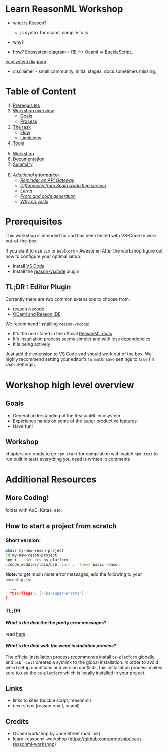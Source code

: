 # Learn ReasonML Workshop

- what is Reason? 
  - js syntax for ocaml, compile to js
- why?

- how? Ecosystem diagram = RE <-> Ocaml => BuckleScript...

[ecosystem diagram](https://github.com/adam-p/markdown-here/raw/master/src/common/images/icon48.png "Ecosystem diagram")

- disclaimer - small community, initial stages, docs sometimes missing, 


# Table of Content

1. [Prerequisites](#prerequisites)
2. [Workshop overview](#overview)
    - [Goals](#goals)
    - [Process](#process)
3. [The task](#task)
    - [Flow](#flow)
    - [Limitaions](#limit)
4. [Tools](#tools)<br/><br/>
5. [Workshop](#workshop)
6. [Documentation](#docs)
7. [Summary](#sum) <br/><br/>
8. _[Additional information](#info)_
    - _[Reminder on API Gateway](#apigw)_
    - _[Differences from Scala workshop version](#scaladiff)_
    - _[Lerna](#lerna)_
    - _[Proto and code generation](#proto)_
    - _[Why no yoshi](#yoshi)_
    

<a name="prerequisites"></a>

# Prerequisites

This workshop is intended for and has been tested with VS-Code to work out-of-the-box.

If you want to use `vim` or `WebStorm` - Awesome! After the workshop figure out how to configure your optimal setup.

* Install [VS Code](https://code.visualstudio.com/download)
* Install the [reason-vscode](https://marketplace.visualstudio.com/items?itemName=jaredly.reason-vscode) plugin


## TL;DR : Editor Plugin

Currently there are two common extensions to choose from:
  * [reason-vscode](https://marketplace.visualstudio.com/items?itemName=jaredly.reason-vscode)
  * [OCaml and Reason IDE](https://marketplace.visualstudio.com/items?itemName=freebroccolo.reasonml)

We recommend installing `reason-vscode`:
  * It's the one stated in the official [ReasonML docs](https://reasonml.github.io/docs/en/editor-plugins#officially-supported-editors)
  * It's installation process seems simpler and with less dependencies
  * It is being actively 

Just add the extension to VS Code and should work out of the box. We highly recommend setting your editor's `formatOnSave` settings to `true` (In User Settings).






<a name="overview"></a>

# Workshop high level overview

<a name="goals"></a>

  ## Goals
  - General understanding of the ReasonML ecosystem
  - Experience hands on some of the super productive features 
  - Have fun!

<a name="workshop"></a>

  ## Workshop
  
  chapters are ready to go
  `npm start` for compilation with watch
  `npm test` to run built in tests
  everything you need is written in comments

  
        
<a name="info"></a>

# Additional Resources



## More Coding!
folder with AoC, Katas, etc.

        
## How to start a project from scratch

### Short version:

```bash
mkdir my-new-reson-project
cd my-new-reson-project
npm i --save-dev bs-platform
./node_modules/.bin/bsb -init . -theme basic-reason
```

**Note:** to get much nicer error messages, add the following to your `bsconfig.js`: 
```json
  ...
  "bsc-flags": ["-bs-super-errors"]
}
```

### TL;DR

#### *What's the deal the the pretty error messages?* 
read [here](https://reasonml.github.io/blog/2017/08/25/way-nicer-error-messages.html)

#### *What's the deal with the weird installation process?* 
The official installation process recommends install `bs-platform` globally, and `bsb -init` creates a symlink to the global installation. In order to avoid weird setup conditions and version conflicts, this installation process makes sure to use the `bs-platform` which is locally installed in your project.


## Links

* links to sites (buckle script, reasonml)
* next steps (reason react, ocaml)


## Credits 

* OCaml workshop by Jane Street (add link)
* learn-reasonml-workshop (https://github.com/protoship/learn-reasonml-workshop)
